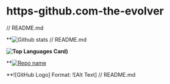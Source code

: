 # https-github.com-the-evolver
// README.md

**![Github stats](https://github-readme-stats.vercel.app/api?username=the-evolver&theme=highcontrast&show_icons=true&count_private=true)
// README.md

**![Top Languages Card](https://github-readme-stats.vercel.app/api/top-langs/?username=the-evolver&layout=compact))**

**[![Repo name](https://github-readme-stats.vercel.app/api/pin/?username=the-evolver&repo=https-github.com-the-evolver)](https://github.com/yourusername/https-github.com-the-evolver)

**![GitHub Logo]
Format: ![Alt Text]
// README.md
